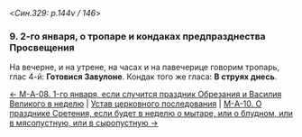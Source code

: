 
<*Син.329: p.144v / 146*>

### 9. 2-го января, о тропаре и кондаках предпразднества Просвещения

На вечерне, и на утрене, на часах и на павечерице говорим тропарь, глас 4-й: 
**Готовися Завулоне**. Кондак того же гласа: **В струях днесь**.

[← М-A-08. 1-го января, если случится праздник Обрезания и Василия Великого в неделю](m_a_008.md)
| [Устав церковного последования](README.md)
| [М-A-10. О празднике Сретения, если будет в неделю о мытаре, или о блудном, или в мясопустную, или в сыропустную →](m_a_010.md)
